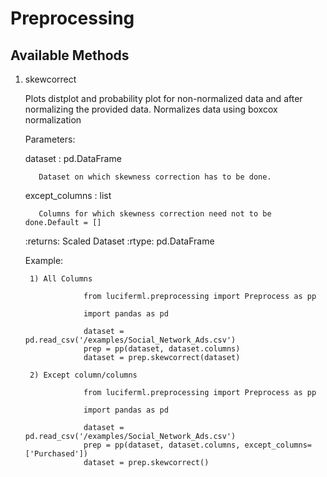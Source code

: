 # Preprocessing

## Available Methods

1) skewcorrect
  
    Plots distplot and probability plot for non-normalized data and after normalizing the provided data.
    Normalizes data using boxcox normalization

    Parameters:

      dataset : pd.DataFrame

          Dataset on which skewness correction has to be done.

      except_columns : list

          Columns for which skewness correction need not to be done.Default = []

    :returns: Scaled Dataset
    :rtype: pd.DataFrame
  
    Example:

        1) All Columns

                    from luciferml.preprocessing import Preprocess as pp

                    import pandas as pd

                    dataset = pd.read_csv('/examples/Social_Network_Ads.csv')
                    prep = pp(dataset, dataset.columns)
                    dataset = prep.skewcorrect(dataset)

        2) Except column/columns

                    from luciferml.preprocessing import Preprocess as pp

                    import pandas as pd

                    dataset = pd.read_csv('/examples/Social_Network_Ads.csv')
                    prep = pp(dataset, dataset.columns, except_columns=['Purchased'])
                    dataset = prep.skewcorrect()
